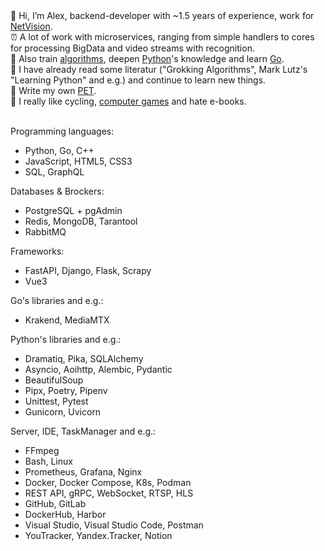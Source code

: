 <div>👋 Hi, I’m Alex, backend-developer with ~1.5 years of experience, work for <a href="https://net-vision.pro/">NetVision</a>.</div>
<div>⏰ A lot of work with microservices, ranging from simple handlers to cores for processing BigData and video streams with recognition.</div>
<div>🧠 Also train <a href="https://leetcode.com/">algorithms</a>, deepen <a href="https://www.python.org/">Python</a>'s knowledge and learn <a href="https://go.dev/">Go</a>.</div>
<div>📓 I have already read some literatur ("Grokking Algorithms", Mark Lutz's "Learning Python" and e.g.) and continue to learn new things.</div>
<div>📝 Write my own <a href="https://github.com/AlexeyPlz/PET">PET</a>.</div>
<div>🤟 I really like cycling, <a href="https://steamcommunity.com/id/CyII4iK">computer games</a> and hate e-books.</div>
<br>

Programming languages:
- Python, Go, C++
- JavaScript, HTML5, CSS3
- SQL, GraphQL

Databases & Brockers:
- PostgreSQL + pgAdmin
- Redis, MongoDB, Tarantool
- RabbitMQ

Frameworks:
- FastAPI, Django, Flask, Scrapy
- Vue3

Go's libraries and e.g.:
- Krakend, MediaMTX

Python's libraries and e.g.:
- Dramatiq, Pika, SQLAlchemy
- Asyncio, Aoihttp, Alembic, Pydantic
- BeautifulSoup
- Pipx, Poetry, Pipenv
- Unittest, Pytest
- Gunicorn, Uvicorn

Server, IDE, TaskManager and e.g.:
- FFmpeg
- Bash, Linux
- Prometheus, Grafana, Nginx
- Docker, Docker Compose, K8s, Podman
- REST API, gRPC, WebSocket, RTSP, HLS
- GitHub, GitLab
- DockerHub, Harbor
- Visual Studio, Visual Studio Code, Postman
- YouTracker, Yandex.Tracker, Notion
<!---
AlexeyPlz/AlexeyPlz is a ✨ special ✨ repository because its `README.md` (this file) appears on your GitHub profile.
You can click the Preview link to take a look at your changes.
--->
